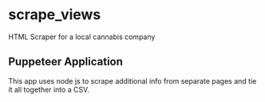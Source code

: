 # scrape_views
HTML Scraper for a local cannabis company

## Puppeteer Application
This app uses node js to scrape additional info from separate pages and tie it all together into a CSV.
